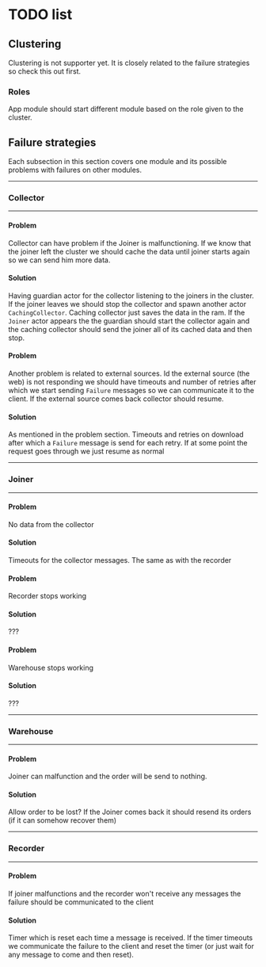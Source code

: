 # TODO list

## Clustering

Clustering is not supporter yet.
It is closely related to the failure
strategies so check this out first. 

### **Roles**

App module should start different module
based on the role given to the cluster.

## Failure strategies

Each subsection in this section covers
one module and its possible problems with
failures on other modules.

_____________________________
### **Collector**
_____________________________
#### Problem

Collector can have problem if the Joiner
is malfunctioning.
If we know that the joiner left the cluster 
we should cache the data until joiner starts 
again so we can send him more data.

#### Solution

Having guardian actor for the collector listening to
the joiners in the cluster. If the joiner leaves
we should stop the collector and spawn another
actor `CachingCollector`. Caching collector
just saves the data in the ram.
If the `Joiner` actor appears the the guardian should
start the collector again and the caching collector
should send the joiner all of its cached data
and then stop.

#### Problem 

Another problem is related to external sources.
Id the external source (the web) is not responding
we should have timeouts and number of retries
after which we start sending `Failure` messages
so we can communicate it to the client.
If the external source comes back collector should resume.

#### Solution

As mentioned in the problem section. Timeouts and retries
on download after which a `Failure` message is send
for each retry. If at some point the request goes through
we just resume as normal 

_____________________________
### **Joiner**
_____________________________

#### Problem

No data from the collector

#### Solution

Timeouts for the collector messages. 
The same as with the recorder

#### Problem 

Recorder stops working

#### Solution

???

#### Problem

Warehouse stops working

#### Solution

???

_____________________________
### **Warehouse**
_____________________________

#### Problem

Joiner can malfunction and the order will be send to nothing.

#### Solution

Allow order to be lost? 
If the Joiner comes back it should resend its orders
(if it can somehow recover them)

_____________________________
### **Recorder**
_____________________________

#### Problem

If joiner malfunctions and the recorder won't receive
any messages the failure should be communicated to
the client

#### Solution

Timer which is reset each time a message is received.
If the timer timeouts we communicate the failure to the
client and reset the timer (or just wait for any message to
come and then reset).